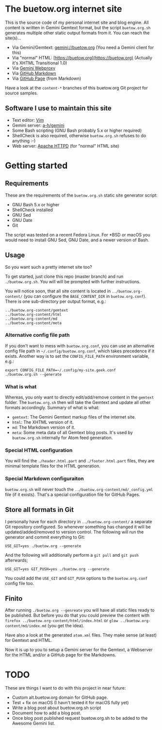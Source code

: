 The buetow.org internet site
============================

This is the source code of my personal internet site and blog engine. All content is written in Gemini Gemtext format, but the script `buetow.org.sh` generates multiple other static output formats from it. You can reach the site(s)...

* Via Gemini/Gemtext: [gemini://buetow.org](gemini://buetow.org) (You need a Gemini client for this)
* Via "normal" HTML: [https://buetow.org](https://buetow.org) (Actually it's XHTML Transitional 1.0)
* Via [Gemini Webproxy](https://portal.mozz.us/gemini/buetow.org)
* Via [GitHub Markdown](https://github.com/snonux/buetow.org/blob/content-md/index.md)
* Via [GitHub Page](https://snonux.github.io/buetow.org) (from Markdown)

Have a look at the `content-*` branches of this buetow.org Git project for source samples.

## Software I use to maintain this site

* Text editor: [Vim](https://www.vim.org)
* Gemini server: [a-h/gemini](https://github.com/a-h/gemini)
* Some Bash scripting (GNU Bash probably 5.x or higher required)
* ShellCheck is also required, otherwise `buetow.org.sh` refuses to do anything :-)
* Web server: [Apache HTTPD](https://httpd.apache.org) (for "normal" HTML site)

# Getting started

## Requirements

These are the requirements of the `buetow.org.sh` static site generator script:

* GNU Bash 5.x or higher
* ShellCheck installed
* GNU Sed
* GNU Date
* Git

The script was tested on a recent Fedora Linux. For *BSD or macOS you would need to install GNU Sed, GNU Date, and a newer version of Bash.

## Usage

So you want such a pretty internet site too?

To get started, just clone this repo (master branch) and run `./buetow.org.sh`. You will will be prompted with further instructions.

You will notice soon, that all site content is located in `../buetow.org-content/` (you can configure the `BASE_CONTENT_DIR` in `buetow.org.conf`). There is one sub-directory per output format, e.g.:

```
../buetow.org-content/gemtext
../buetow.org-content/html
../buetow.org-content/md
../buetow.org-content/meta
```

### Alternative config file path

If you don't want to mess with `buetow.org.conf`, you can use an alternative config file path in `~/.config/buetow.org.conf`, which takes precedence if it exists. Another way is to set the `CONFIG_FILE_PATH` environment variable, e.g.:

```
export CONFIG_FILE_PATH=~/.config/my-site.geek.conf
./buetow.org.sh --generate
```

### What is what

Whereas, you only want to directly edit/add/remove content in the `gemtext` folder. The `buetow.org.sh` then will take the Gemtext and update all other formats accordingly. Summary of what is what:

* `gemtext`: The Gemini Gemtext markup files of the internet site.
* `html`: The XHTML version of it.
* `md`: The Markdown version of it. 
* `meta`: Some meta data of all Gemtext blog posts. It's used by `buetow.org.sh` internally for Atom feed generation.

### Special HTML configuration

You will find the `./header.html.part` and `./footer.html.part` files, they are minimal template files for the HTML generation.

### Special Markdown configuraiton

`buetow.org.sh` will never touch the `../buetow.org-content/md/_config.yml` file (if it exists). That's a special configuration file for GitHub Pages.

## Store all formats in Git

I personally have for each directory in `../buetow.org-content/` a separate Git repository configured. So whenever something has changed it will be updated/added/removed to version control. The following will run the generator and commit everything to Git:

```
USE_GIT=yes ./buetow.org --generate
```

And the following will additionally perform a `git pull` and `git push` afterwards;

```
USE_GIT=yes GIT_PUSH=yes ./buetow.org --generate
```

You could add the `USE_GIT` and `GIT_PUSH` options to the `buetow.org.conf` config file too.

## Finito

After running `./buetow.org --genreate` you will have all static files ready to be published. But before you do that you could preview the content with `firefox ../buetow.org-content/html/index.html` or `glow ../buetow.org-content/md/index.md` (you get the idea).

Have also a look at the generated `atom.xml` files. They make sense (at least) for Gemtext and HTML.

Now it is up to you to setup a Gemini server for the Gemtext, a Webserver for the HTML and/or a GitHub page for the Markdowns.

# TODO

These are things I want to do with this project in near future:

* Custom alt.buetow.org domain for GitHub page.
* Test + fix on macOS (I havn't tested it for macOS fully yet)
* Write a blog post about buetow.org.sh script
* Document how to add a blog post.
* Once blog post published request buetow.org.sh to be added to the Awesome Gemini list.

